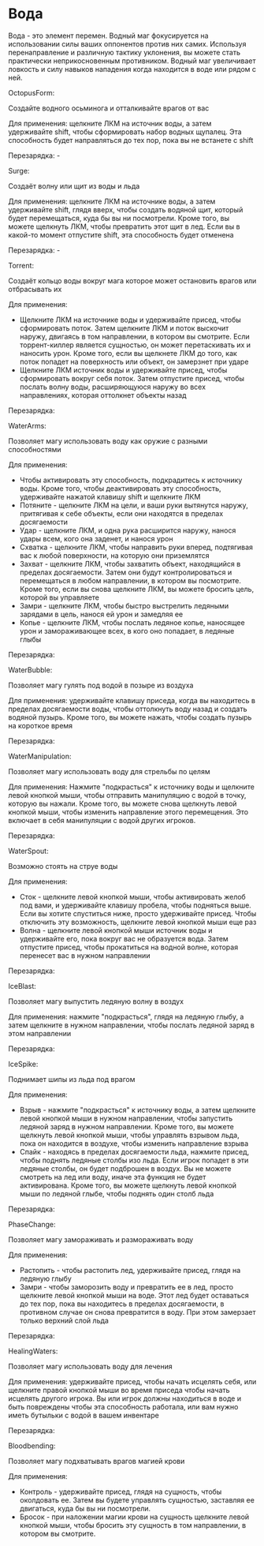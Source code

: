 # Вода

Вода - это элемент перемен. Водный маг фокусируется на использовании силы ваших оппонентов против них самих. Используя перенаправление и различную тактику уклонения, вы можете стать практически неприкосновенным противником. Водный маг увеличивает ловкость и силу навыков нападения когда находится в воде или рядом с ней.

OctopusForm:

Создайте водного осьминога и отталкивайте врагов от вас&#x20;

Для применения: щелкните ЛКМ на источник воды, а затем удерживайте shift, чтобы сформировать набор водных щупалец. Эта способность будет направляться до тех пор, пока вы не встанете с shift

Перезарядка: -&#x20;

Surge:

Создаёт волну или щит из воды и льда

Для применения: щелкните ЛКМ на источнике воды, а затем удерживайте shift, глядя вверх, чтобы создать водяной щит, который будет перемещаться, куда бы вы ни посмотрели. Кроме того, вы можете щелкнуть ЛКМ, чтобы превратить этот щит в лед. Если вы в какой-то момент отпустите shift, эта способность будет отменена

Перезарядка: -&#x20;

Torrent:

Создаёт кольцо воды вокруг мага которое может остановить врагов или отбрасывать их

Для применения:&#x20;

* Щелкните ЛКМ на источнике воды и удерживайте присед, чтобы сформировать поток. Затем щелкните ЛКМ и поток выскочит наружу, двигаясь в том направлении, в котором вы смотрите. Если торрент-киллер является сущностью, он может перетаскивать их и наносить урон. Кроме того, если вы щелкнете ЛКМ до того, как поток попадет на поверхность или объект, он замерзнет при ударе
* Щелкните ЛКМ источник воды и удерживайте присед, чтобы сформировать вокруг себя поток. Затем отпустите присед, чтобы послать волну воды, расширяющуюся наружу во всех направлениях, которая оттолкнет объекты назад

Перезарядка:

WaterArms:

Позволяет магу использовать воду как оружие с разными способностями

Для применения:&#x20;

* Чтобы активировать эту способность, подкрадитесь к источнику воды. Кроме того, чтобы деактивировать эту способность, удерживайте нажатой клавишу shift и щелкните ЛКМ
* Потяните - щелкните ЛКМ на цели, и ваши руки вытянутся наружу, притягивая к себе объекты, если они находятся в пределах досягаемости
* Удар - щелкните ЛКМ, и одна рука расширится наружу, нанося удары всем, кого она заденет, и нанося урон
* Схватка - щелкните ЛКМ, чтобы направить руки вперед, подтягивая вас к любой поверхности, на которую они приземлятся
* Захват - щелкните ЛКМ, чтобы захватить объект, находящийся в пределах досягаемости. Затем они будут контролироваться и перемещаться в любом направлении, в котором вы посмотрите. Кроме того, если вы снова щелкните ЛКМ, вы можете бросить цель, которой вы управляете
* &#x20;Замри - щелкните ЛКМ, чтобы быстро выстрелить ледяными зарядами в цель, нанося ей урон и замедляя ее
* Копье - щелкните ЛКМ, чтобы послать ледяное копье, наносящее урон и замораживающее всех, в кого оно попадает, в ледяные глыбы

Перезарядка:

WaterBubble:

Позволяет магу гулять под водой в позыре из воздуха

Для применения: удерживайте клавишу приседа, когда вы находитесь в пределах досягаемости воды, чтобы оттолкнуть воду назад и создать водяной пузырь. Кроме того, вы можете нажать, чтобы создать пузырь на короткое время

Перезарядка:

WaterManipulation:&#x20;

Позволяет магу использовать воду для стрельбы по целям

Для применения: Нажмите "подкрасться" к источнику воды и щелкните левой кнопкой мыши, чтобы отправить манипуляцию с водой в точку, которую вы нажали. Кроме того, вы можете снова щелкнуть левой кнопкой мыши, чтобы изменить направление этого перемещения. Это включает в себя манипуляции с водой других игроков.

Перезарядка:

WaterSpout:

Возможно стоять на струе воды

Для применения:

* Сток - щелкните левой кнопкой мыши, чтобы активировать желоб под вами, и удерживайте клавишу пробела, чтобы подняться выше. Если вы хотите спуститься ниже, просто удерживайте присед. Чтобы отключить эту возможность, щелкните левой кнопкой мыши еще раз
* Волна - щелкните левой кнопкой мыши источник воды и удерживайте его, пока вокруг вас не образуется вода. Затем отпустите присед, чтобы прокатиться на водной волне, которая перенесет вас в нужном направлении

Перезарядка:

IceBlast:

Позволяет магу выпустить ледяную волну в воздух

Для применения: нажмите "подкрасться", глядя на ледяную глыбу, а затем щелкните в нужном направлении, чтобы послать ледяной заряд в этом направлении

Перезарядка:

IceSpike:

Поднимает шипы из льда под врагом

Для применения:&#x20;

* Взрыв - нажмите "подкрасться" к источнику воды, а затем щелкните левой кнопкой мыши в нужном направлении, чтобы запустить ледяной заряд в нужном направлении. Кроме того, вы можете щелкнуть левой кнопкой мыши, чтобы управлять взрывом льда, пока он находится в воздухе, чтобы изменить направление взрыва
* Спайк - находясь в пределах досягаемости льда, нажмите присед, чтобы поднять ледяные столбы изо льда. Если игрок попадет в эти ледяные столбы, он будет подброшен в воздух. Вы не можете смотреть на лед или воду, иначе эта функция не будет активирована. Кроме того, вы можете щелкнуть левой кнопкой мыши по ледяной глыбе, чтобы поднять один столб льда

Перезарядка:

PhaseChange:

Позволяет магу замораживать и размораживать воду

Для применения:&#x20;

* Растопить - чтобы растопить лед, удерживайте присед, глядя на ледяную глыбу
* Замри - чтобы заморозить воду и превратить ее в лед, просто щелкните левой кнопкой мыши на воде. Этот лед будет оставаться до тех пор, пока вы находитесь в пределах досягаемости, в противном случае он снова превратится в воду. При этом замерзает только верхний слой льда

Перезарядка:

HealingWaters:

Позволяет магу использовать воду для лечения

Для применения: удерживайте присед, чтобы начать исцелять себя, или щелкните правой кнопкой мыши во время приседа чтобы начать исцелять другого игрока. Вы или игрок должны находиться в воде и быть повреждены чтобы эта способность работала, или вам нужно иметь бутыльки с водой в вашем инвентаре

Перезарядка:

Bloodbending:

Позволяет магу подхватывать врагов магией крови

Для применения:

* Контроль - удерживайте присед, глядя на сущность, чтобы околдовать ее. Затем вы будете управлять сущностью, заставляя ее двигаться, куда бы вы ни посмотрели.&#x20;
* Бросок - при наложении магии крови на сущность щелкните левой кнопкой мыши, чтобы бросить эту сущность в том направлении, в котором вы смотрите.

